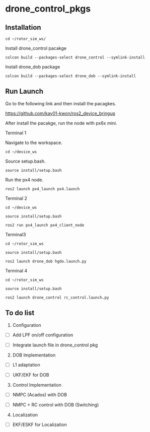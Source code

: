 # drone_control_pkgs

## Installation

```
cd ~/rotor_sim_ws/
```
Install drone_control pacakge
```
colcon build --packages-select drone_control --symlink-install
```

Install drone_dob package
```
colcon build --packages-select drone_dob --symlink-install
```


## Run Launch

Go to the following link and then install the pacagkes.

https://github.com/kay01-kwon/ros2_device_bringup

After install the pacakge, run the node with px6x mini.

Terminal 1

Navigate to the workspace.
```
cd ~/device_ws 
```
Source setup.bash.
```
source install/setup.bash
```
Run the px4 node.
```
ros2 launch px4_launch px4.launch
```
Terminal 2
```
cd ~/device_ws
```

```
source install/setup.bash
```

```
ros2 run px4_launch px4_client_node
```

Terminal3
```
cd ~/rotor_sim_ws
```

```
source install/setup.bash
```

```
ros2 launch drone_dob hgdo.launch.py
```


Terminal 4
```
cd ~/rotor_sim_ws
```

```
source install/setup.bash
```

```
ros2 launch drone_control rc_control.launch.py
```

## To do list

1. Configuration

- [ ] Add LPF on/off configuration

- [ ] Integrate launch file in drone_control pkg

2. DOB Implementation

- [ ] L1 adaptation 

- [ ] UKF/EKF for DOB

3. Control Implementation

- [ ] NMPC (Acados) with DOB

- [ ] NMPC + RC control with DOB (Switching)

4. Localization

- [ ] EKF/ESKF for Localization